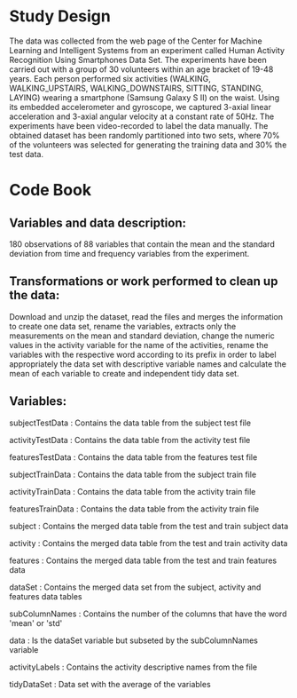 # Study Design

The data was collected from the web page of the Center for Machine Learning and Intelligent Systems from an experiment called Human Activity Recognition Using Smartphones Data Set.
The experiments have been carried out with a group of 30 volunteers within an age bracket of 19-48 years. Each person performed six activities (WALKING, WALKING_UPSTAIRS, WALKING_DOWNSTAIRS, SITTING, STANDING, LAYING) wearing a smartphone (Samsung Galaxy S II) on the waist. Using its embedded accelerometer and gyroscope, we captured 3-axial linear acceleration and 3-axial angular velocity at a constant rate of 50Hz. 
The experiments have been video-recorded to label the data manually. The obtained dataset has been randomly partitioned into two sets, where 70% of the volunteers was selected for generating the training data and 30% the test data. 

# Code Book

## Variables and data description:

180 observations of 88 variables that contain the mean and the standard deviation from time and frequency variables from the experiment.

## Transformations or work performed to clean up the data:

Download and unzip the dataset, read the files and merges the information to create one data set, rename the variables, extracts only the measurements on the mean and standard deviation, change the numeric values in the activity variable for the name of the activities, rename the variables with the respective word according to its prefix in order to label appropriately the data set with descriptive variable names and calculate the mean of each variable to create and independent tidy data set.

## Variables:

subjectTestData : Contains the data table from the subject test file

activityTestData : Contains the data table from the activity test file

featuresTestData : Contains the data table from the features test file

subjectTrainData : Contains the data table from the subject train file

activityTrainData : Contains the data table from the activity train file

featuresTrainData : Contains the data table from the activity train file

subject : Contains the merged data table from the test and train subject data

activity : Contains the merged data table from the test and train activity data

features : Contains the merged data table from the test and train features data

dataSet : Contains the merged data set from the subject, activity and features data tables

subColumnNames : Contains the number of the columns that have the word 'mean' or 'std'

data : Is the dataSet variable but subseted by the subColumnNames variable

activityLabels : Contains the activity descriptive names from the file

tidyDataSet : Data set with the average of the variables

